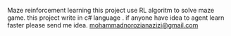 Maze reinforcement learning
this project use RL algoritm to solve maze game.
this project write in c# language .
if anyone have idea to agent learn faster please send me idea. 
mohammadnorozianazizi@gmail.com
